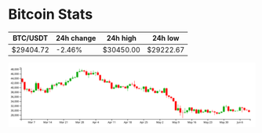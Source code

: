 # Bitcoin Stats

BTC/USDT|24h change|24h high|24h low|
|---|---|---|---|
|$29404.72|-2.46%|$30450.00|$29222.67|

<img src="./chart.svg">
